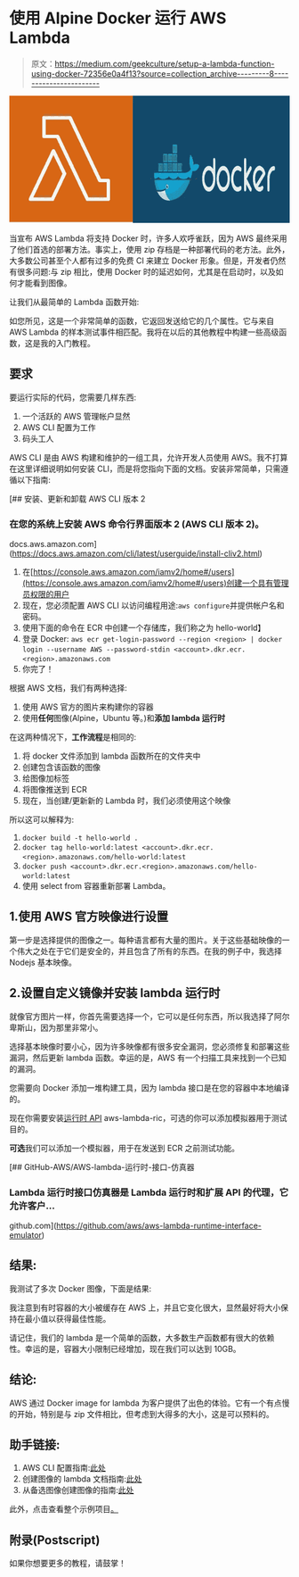 # 使用 Alpine Docker 运行 AWS Lambda

> 原文：<https://medium.com/geekculture/setup-a-lambda-function-using-docker-72356e0a4f13?source=collection_archive---------8----------------------->

![](img/fc63c9547b70df7c1be313b243931f2a.png)

当宣布 AWS Lambda 将支持 Docker 时，许多人欢呼雀跃，因为 AWS 最终采用了他们首选的部署方法。事实上，使用 zip 存档是一种部署代码的老方法。此外，大多数公司甚至个人都有过多的免费 CI 来建立 Docker 形象。但是，开发者仍然有很多问题:与 zip 相比，使用 Docker 时的延迟如何，尤其是在启动时，以及如何才能看到图像。

让我们从最简单的 Lambda 函数开始:

如您所见，这是一个非常简单的函数，它返回发送给它的几个属性。它与来自 AWS Lambda 的样本测试事件相匹配。我将在以后的其他教程中构建一些高级函数，这是我的入门教程。

## 要求

要运行实际的代码，您需要几样东西:

1.  一个活跃的 AWS 管理帐户显然
2.  AWS CLI 配置为工作
3.  码头工人

AWS CLI 是由 AWS 构建和维护的一组工具，允许开发人员使用 AWS。我不打算在这里详细说明如何安装 CLI，而是将您指向下面的文档。安装非常简单，只需遵循以下指南:

 [## 安装、更新和卸载 AWS CLI 版本 2

### 在您的系统上安装 AWS 命令行界面版本 2 (AWS CLI 版本 2)。

docs.aws.amazon.com](https://docs.aws.amazon.com/cli/latest/userguide/install-cliv2.html) 

1.  在[https://console.aws.amazon.com/iamv2/home#/users](https://console.aws.amazon.com/iamv2/home#/users)创建一个具有管理员权限的用户
2.  现在，您必须配置 AWS CLI 以访问编程用途:`aws configure`并提供帐户名和密码。
3.  使用下面的命令在 ECR 中创建一个存储库，我们称之为 hello-world】
4.  登录 Docker: `aws ecr get-login-password --region <region> | docker login --username AWS --password-stdin <account>.dkr.ecr.<region>.amazonaws.com`
5.  你完了！

根据 AWS 文档，我们有两种选择:

1.  使用 AWS 官方的图片来构建你的容器
2.  使用**任何**图像(Alpine，Ubuntu 等。)和**添加 lambda 运行时**

在这两种情况下，**工作流程**是相同的:

1.  将 docker 文件添加到 lambda 函数所在的文件夹中
2.  创建包含该函数的图像
3.  给图像加标签
4.  将图像推送到 ECR
5.  现在，当创建/更新新的 Lambda 时，我们必须使用这个映像

所以这可以解释为:

1.  `docker build -t hello-world .`
2.  `docker tag hello-world:latest <account>.dkr.ecr.<region>.amazonaws.com/hello-world:latest`
3.  `docker push <account>.dkr.ecr.<region>.amazonaws.com/hello-world:latest`
4.  使用 select from 容器重新部署 Lambda。

## 1.使用 AWS 官方映像进行设置

第一步是选择提供的图像之一。每种语言都有大量的图片。关于这些基础映像的一个伟大之处在于它们是安全的，并且包含了所有的东西。在我的例子中，我选择 Nodejs 基本映像。

## 2.设置自定义镜像并安装 **lambda 运行时**

就像官方图片一样，你首先需要选择一个，它可以是任何东西，所以我选择了阿尔卑斯山，因为那里非常小。

选择基本映像时要小心，因为许多映像都有很多安全漏洞，您必须修复和部署这些漏洞，然后更新 lambda 函数。幸运的是，AWS 有一个扫描工具来找到一个已知的漏洞。

您需要向 Docker 添加一堆构建工具，因为 lambda 接口是在您的容器中本地编译的。

现在你需要安装[运行时 API](https://docs.aws.amazon.com/lambda/latest/dg/runtimes-api.html) aws-lambda-ric，可选的你可以添加模拟器用于测试目的。

**可选**我们可以添加一个模拟器，用于在发送到 ECR 之前测试功能。

[](https://github.com/aws/aws-lambda-runtime-interface-emulator) [## GitHub-AWS/AWS-lambda-运行时-接口-仿真器

### Lambda 运行时接口仿真器是 Lambda 运行时和扩展 API 的代理，它允许客户…

github.com](https://github.com/aws/aws-lambda-runtime-interface-emulator) 

## 结果:

我测试了多次 Docker 图像，下面是结果:

我注意到有时容器的大小被缓存在 AWS 上，并且它变化很大，显然最好将大小保持在最小值以获得最佳性能。

请记住，我们的 lambda 是一个简单的函数，大多数生产函数都有很大的依赖性。幸运的是，容器大小限制已经增加，现在我们可以达到 10GB。

## 结论:

AWS 通过 Docker image for lambda 为客户提供了出色的体验。它有一个有点慢的开始，特别是与 zip 文件相比，但考虑到大得多的大小，这是可以预料的。

## 助手链接:

1.  AWS CLI 配置指南:[此处](https://docs.aws.amazon.com/cli/latest/userguide/cli-configure-quickstart.html#cli-configure-quickstart-creds)
2.  创建图像的 lambda 文档指南:[此处](https://docs.aws.amazon.com/lambda/latest/dg/images-create.html)
3.  从备选图像创建图像的指南:[此处](https://docs.aws.amazon.com/lambda/latest/dg/images-create.html#images-create-from-alt)

此外，点击查看整个示例项目[。](https://github.com/BogdanNic/aws-lambda-docker)

## 附录(Postscript)

如果你想要更多的教程，请鼓掌！
